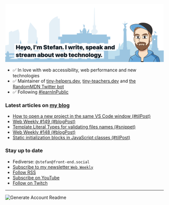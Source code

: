 <img alt="Heyo, I'm Stefan. I write and speak about web technology." src="https://raw.githubusercontent.com/stefanjudis/stefanjudis/main/screenshot.png">

- ✅ In love with web accessibility, web performance and new technologies
- ✅ Maintainer of [tiny-helpers.dev](https://tiny-helpers.dev), [tiny-teachers.dev](https://tiny-teachers.dev/) and [the RandomMDN Twitter bot](https://twitter.com/randomMDN)
- ✅ Following [#learnInPublic](https://www.stefanjudis.com/today-i-learned/)
### Latest articles on [my blog](https://www.stefanjudis.com)

<!-- BLOG-POST-LIST:START -->
- [How to open a new project in the same VS Code window &lpar;#tilPost&rpar;](https://www.stefanjudis.com/today-i-learned/reuse-editor-window-in-vs-code/)
- [Web Weekly #149 &lpar;#blogPost&rpar;](https://www.stefanjudis.com/blog/web-weekly-149/)
- [Template Literal Types for validating files names &lpar;#snippet&rpar;](https://www.stefanjudis.com/snippets/template-literal-types-for-validating-files-names/)
- [Web Weekly #148 &lpar;#blogPost&rpar;](https://www.stefanjudis.com/blog/web-weekly-148/)
- [Static initialization blocks in JavaScript classes &lpar;#tilPost&rpar;](https://www.stefanjudis.com/today-i-learned/static-initialization-blocks-in-javascript-classes/)
<!-- BLOG-POST-LIST:END -->

### Stay up to date

- Fediverse: `@stefan@front-end.social`
- [Subscribe to my newsletter `Web Weekly`](https://webweekly.email/)
- [Follow RSS](https://www.stefanjudis.com/feeds/)
- [Subscribe on YouTube](https://youtube.com/c/stefanjudis)
- [Follow on Twitch](https://www.twitch.tv/stefanjudis)

---

![Generate Account Readme](https://github.com/stefanjudis/stefanjudis/workflows/Generate%20Account%20Readme/badge.svg)
